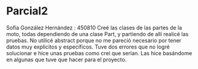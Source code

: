 # Parcial2
Sofía González Hernández : 450810
Creé las clases de las partes de la moto, todas dependiendo de una clase Part, y partiendo de allí realicé las pruebas. No utilicé abstract porque no me pareció necesario por tener datos muy explicitos y específicos.
Tuve dos errores que no logré solucionar e hice unas pruebas como creí que serían. Las hice basándome en algunas que tuve que hacer para el proyecto.
